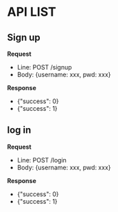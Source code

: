 # API LIST
## Sign up
__Request__
* Line: POST /signup
* Body: {username: xxx, pwd: xxx}

__Response__
* {"success": 0}
* {"success": 1}
## log in
__Request__
* Line: POST /login
* Body: {username: xxx, pwd: xxx}

__Response__
* {"success": 0}
* {"success": 1}
